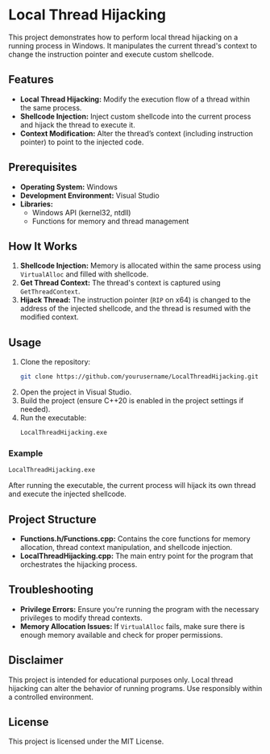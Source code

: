 
# Local Thread Hijacking

This project demonstrates how to perform local thread hijacking on a running process in Windows. It manipulates the current thread's context to change the instruction pointer and execute custom shellcode.

## Features
- **Local Thread Hijacking:** Modify the execution flow of a thread within the same process.
- **Shellcode Injection:** Inject custom shellcode into the current process and hijack the thread to execute it.
- **Context Modification:** Alter the thread’s context (including instruction pointer) to point to the injected code.

## Prerequisites
- **Operating System:** Windows
- **Development Environment:** Visual Studio
- **Libraries:**
  - Windows API (kernel32, ntdll)
  - Functions for memory and thread management

## How It Works
1. **Shellcode Injection:** Memory is allocated within the same process using `VirtualAlloc` and filled with shellcode.
2. **Get Thread Context:** The thread's context is captured using `GetThreadContext`.
3. **Hijack Thread:** The instruction pointer (`RIP` on x64) is changed to the address of the injected shellcode, and the thread is resumed with the modified context.

## Usage
1. Clone the repository:
   ```bash
   git clone https://github.com/yourusername/LocalThreadHijacking.git
   ```
2. Open the project in Visual Studio.
3. Build the project (ensure C++20 is enabled in the project settings if needed).
4. Run the executable:
   ```bash
   LocalThreadHijacking.exe
   ```

### Example
```bash
LocalThreadHijacking.exe
```
After running the executable, the current process will hijack its own thread and execute the injected shellcode.

## Project Structure
- **Functions.h/Functions.cpp:** Contains the core functions for memory allocation, thread context manipulation, and shellcode injection.
- **LocalThreadHijacking.cpp:** The main entry point for the program that orchestrates the hijacking process.

## Troubleshooting
- **Privilege Errors:** Ensure you're running the program with the necessary privileges to modify thread contexts.
- **Memory Allocation Issues:** If `VirtualAlloc` fails, make sure there is enough memory available and check for proper permissions.

## Disclaimer
This project is intended for educational purposes only. Local thread hijacking can alter the behavior of running programs. Use responsibly within a controlled environment.

## License
This project is licensed under the MIT License.
